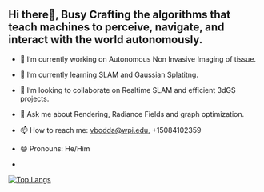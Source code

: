 ## Hi there👋, Busy Crafting the algorithms that teach machines to perceive, navigate, and interact with the world autonomously.


- 🔭 I’m currently working on Autonomous Non Invasive Imaging of tissue.
- 🌱 I’m currently learning SLAM and Gaussian Splatitng.
- 👯 I’m looking to collaborate on Realtime SLAM and efficient 3dGS projects. 

- 💬 Ask me about Rendering, Radiance Fields and graph optimization.
- 📫 How to reach me: vbodda@wpi.edu, +15084102359
- 😄 Pronouns: He/Him
- 
[![Top Langs](https://github-readme-stats-git-masterrstaa-rickstaa.vercel.app/api/top-langs/?username=anuraghazra)](https://github.com/anuraghazra/github-readme-stats)


